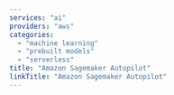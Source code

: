 ```yaml
---
services: "ai"
providers: "aws"
categories:
  - "machine learning"
  - "prebuilt models"
  - "serverless"
title: "Amazon Sagemaker Autopilot"
linkTitle: "Amazon Sagemaker Autopilot"
---
```

